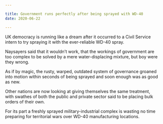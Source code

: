 ```yaml
---

title: Government runs perfectly after being sprayed with WD-40
date: 2020-06-22

---
```


UK democracy is running like a dream after it occurred to a Civil Service intern to try spraying it with the ever-reliable WD-40 spray.

Naysayers said that it wouldn’t work, that the workings of government are too complex to be solved by a mere water-displacing mixture, but boy were they wrong.

As if by magic, the rusty, warped, outdated system of governance groaned into motion within seconds of being sprayed and soon enough was as good as new.

Other nations are now looking at giving themselves the same treatment, with swathes of both the public and private sector said to be placing bulk orders of their own.

For its part a freshly sprayed military-industrial complex is wasting no time preparing for territorial wars over WD-40 manufacturing locations.